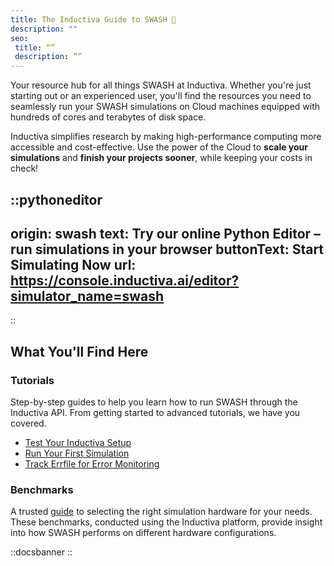 ```yaml
---
title: The Inductiva Guide to SWASH 🌊
description: ""
seo:
 title: “”
 description: “”
---
```


Your resource hub for all things SWASH at Inductiva. Whether you're just starting out or an experienced user, you'll find the resources you need to seamlessly run your SWASH simulations on Cloud machines equipped with hundreds of cores and terabytes of disk space.

Inductiva simplifies research by making high-performance computing more accessible and cost-effective. Use the power of the Cloud to **scale your simulations** and **finish your projects sooner**, while keeping your costs in check!

::pythoneditor
---
origin: swash
text: Try our online Python Editor – run simulations in your browser
buttonText: Start Simulating Now
url: https://console.inductiva.ai/editor?simulator_name=swash
---
::


## What You'll Find Here

### Tutorials
Step-by-step guides to help you learn how to run SWASH through the Inductiva API. From getting started to advanced tutorials, we have you covered.

- [Test Your Inductiva Setup](tutorials/setup-test)
- [Run Your First Simulation](tutorials/quick-start)
- [Track Errfile for Error Monitoring](tutorials/track-errfile)

### Benchmarks
A trusted [guide](benchmarks) to selecting the right simulation hardware for your needs. These benchmarks, conducted using the Inductiva platform, provide insight into how SWASH performs on different hardware configurations.

::docsbanner
::
